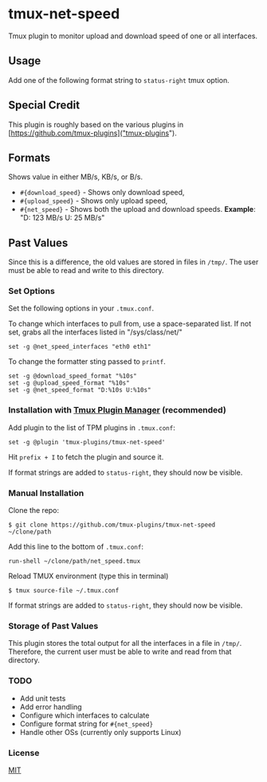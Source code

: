 # tmux-net-speed
Tmux plugin to monitor upload and download speed of one or all interfaces.

## Usage
Add one of the following format string to `status-right` tmux option.

## Special Credit
This plugin is roughly based on the various plugins in [https://github.com/tmux-plugins]("tmux-plugins").

## Formats
Shows value in either MB/s, KB/s, or B/s.

- `#{download_speed}` - Shows only download speed,
- `#{upload_speed}` - Shows only upload speed,
- `#{net_speed}` - Shows both the upload and download speeds.
    **Example**: "D: 123 MB/s U: 25 MB/s"

## Past Values
Since this is a difference, the old values are stored in files in `/tmp/`. The user must be able to
read and write to this directory.

### Set Options

Set the following options in your `.tmux.conf`.

To change which interfaces to pull from, use a space-separated list. If not set,
grabs all the interfaces listed in "/sys/class/net/"

```
set -g @net_speed_interfaces "eth0 eth1"
```

To change the formatter sting passed to `printf`.

```
set -g @download_speed_format "%10s"
set -g @upload_speed_format "%10s"
set -g @net_speed_format "D:%10s U:%10s"
```

### Installation with [Tmux Plugin Manager](https://github.com/tmux-plugins/tpm) (recommended)

Add plugin to the list of TPM plugins in `.tmux.conf`:

    set -g @plugin 'tmux-plugins/tmux-net-speed'

Hit `prefix + I` to fetch the plugin and source it.

If format strings are added to `status-right`, they should now be visible.

### Manual Installation

Clone the repo:

    $ git clone https://github.com/tmux-plugins/tmux-net-speed ~/clone/path

Add this line to the bottom of `.tmux.conf`:

    run-shell ~/clone/path/net_speed.tmux

Reload TMUX environment (type this in terminal)

    $ tmux source-file ~/.tmux.conf

If format strings are added to `status-right`, they should now be visible.


### Storage of Past Values
This plugin stores the total output for all the interfaces in a file in `/tmp/`. Therefore, the current user must be able to write and read from that directory.


### TODO
- Add unit tests
- Add error handling
- Configure which interfaces to calculate
- Configure format string for `#{net_speed}`
- Handle other OSs (currently only supports Linux)

### License

[MIT](LICENSE)
